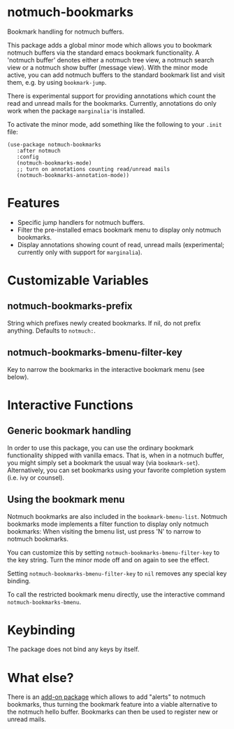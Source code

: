 # notmuch-bookmarks

Bookmark handling for notmuch buffers.

This package adds a global minor mode which allows you to bookmark
 notmuch buffers via the standard emacs bookmark functionality. A
 'notmuch buffer' denotes either a notmuch tree view, a notmuch search
 view or a notmuch show buffer (message view). With the minor mode
 active, you can add notmuch buffers to the standard bookmark list and
 visit them, e.g. by using `bookmark-jump`.

There is experimental support for providing annotations which count
 the read and unread mails for the bookmarks. Currently, annotations
 do only work when the package `marginalia'`is installed.

 To activate the minor mode, add something like the following to
 your `.init` file:

```emacs-lisp 
(use-package notmuch-bookmarks
   :after notmuch
   :config
   (notmuch-bookmarks-mode)
   ;; turn on annotations counting read/unread mails
   (notmuch-bookmarks-annotation-mode))
```

# Features

 - Specific jump handlers for notmuch buffers.
 - Filter the pre-installed emacs bookmark menu to display only
   notmuch bookmarks.
 - Display annotations showing count of read, unread mails
   (experimental; currently only with support for `marginalia`).

# Customizable Variables

## notmuch-bookmarks-prefix 

String which prefixes newly created bookmarks. If nil, do not prefix
anything. Defaults to `notmuch:`.

## notmuch-bookmarks-bmenu-filter-key

Key to narrow the bookmarks in the interactive bookmark menu (see below).

# Interactive Functions

## Generic bookmark handling

In order to use this package, you can use the ordinary bookmark
functionality shipped with vanilla emacs. That is, when in a notmuch
buffer, you might simply set a bookmark the usual way (via
`bookmark-set`).  Alternatively, you can set bookmarks using your
favorite completion system (i.e. ivy or counsel).

## Using the bookmark menu

Notmuch bookmarks are also included in the `bookmark-bmenu-list`.
Notmuch bookmarks mode implements a filter function to display only
notmuch bookmarks: When visiting the bmenu list, ust press 'N' to
narrow to notmuch bookmarks.

You can customize this by setting `notmuch-bookmarks-bmenu-filter-key`
to the key string. Turn the minor mode off and on again to see the
effect.

Setting `notmuch-bookmarks-bmenu-filter-key` to `nil` removes any
special key binding.

To call the restricted bookmark menu directly, use the interactive
command `notmuch-bookmarks-bmenu`.

# Keybinding

The package does not bind any keys by itself. 

# What else?

There is an [add-on package](https://github.com/publicimageltd/notmuch-alerts) which
allows to add "alerts" to notmuch bookmarks, thus turning the bookmark
feature into a viable alternative to the notmuch hello buffer.
Bookmarks can then be used to register new or unread mails. 
